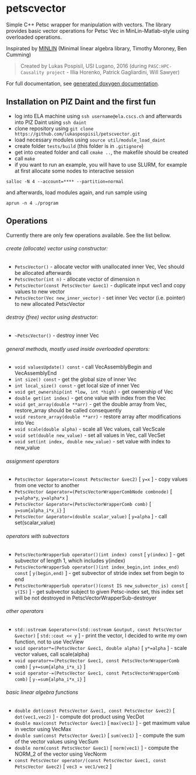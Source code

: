 # petscvector

Simple C++ Petsc wrapper for manipulation with vectors. The library provides basic vector operations for Petsc Vec in MinLin-Matlab-style using overloaded operations.

Inspirated by [MINLIN](https://github.com/bcumming/minlin) 
(Minimal linear algebra library, Timothy Moroney, Ben Cumming)

>Created by Lukas Pospisil, USI Lugano, 2016 (during `PASC:HPC-Causality project` - Illia Horenko, Patrick Gagliardini, Will Sawyer)

For full documentation, see [generated doxygen documentation](http://lukaspospisil.github.io/petscvector).

## Installation on PIZ Daint and the first fun
- log into ELA machine using `ssh username@ela.cscs.ch` and afterwards into PIZ Daint using `ssh daint`
- clone repository using `git clone https://github.com/lukaspospisil/petscvector.git`
- load necessary modules using `source util/module_load_daint` 
- create folder `tests/build` (this folder is in `.gitignore`)
- get into created folder and call `cmake ..`, the makefile should be created
- call `make`
- if you want to run an example, you will have to use SLURM, for example at first allocate some nodes to interactive session
```
salloc -N 4 --account=**** --partition=normal
```
and afterwards, load modules again, and run sample using
```
aprun -n 4 ./program
```

## Operations
Currently there are only few operations available. See the list bellow.

###### create (allocate) vector using constructor:

- `PetscVector()` - allocate vector with unallocated inner Vec, Vec should be allocated afterwards
- `PetscVector(int n)` - allocate vector of dimension n
- `PetscVector(const PetscVector &vec1)` - duplicate input vec1 and copy values to new vector
- `PetscVector(Vec new_inner_vector)` - set inner Vec vector (i.e. pointer) to new allocated PetscVector

###### destroy (free) vector using destructor:

- `~PetscVector()` - destroy inner Vec

###### general methods, mostly used inside overloaded operators:

- `void valuesUpdate() const` - call VecAssemblyBegin and VecAssemblyEnd
- `int size() const` - get the global size of inner Vec
- `int local_size() const` - get local size of inner Vec
- `void get_ownership(int *low, int *high)` - get ownership of Vec
- `double get(int index)` - get one value with index from the Vec
- `void get_array(double **arr)` - get the double array from Vec, restore_array should be called consequently
- `void restore_array(double **arr)` - restore array after modifications into Vec
- `void scale(double alpha)` - scale all Vec values, call VecScale
- `void set(double new_value)` - set all values in Vec, call VecSet
- `void set(int index, double new_value)` - set value with index to new_value

###### assignment operators

- `PetscVector &operator=(const PetscVector &vec2)` [ `y=x` ] - copy values from one vector to another
- `PetscVector &operator=(PetscVectorWrapperCombNode combnode)` [ `y=alpha*y`, `y=alpha*x` ] 
- `PetscVector &operator=(PetscVectorWrapperComb comb)` [ `y=sum{alpha_i*x_i}` ]	
- `PetscVector &operator=(double scalar_value)` [ `y=alpha` ] - call set(scalar_value)

###### operators with subvectors

- `PetscVectorWrapperSub operator()(int index) const` [ `y(index)` ] - get subvector of length 1, which includes y(index)
- `PetscVectorWrapperSub operator()(int index_begin,int index_end) const` [ `y(begin,end)` ] - get subvector of stride index set from begin to end
- `PetscVectorWrapperSub operator()(const IS new_subvector_is) const` [ `y(IS)` ] - get subvector subject to given Petsc-index set, this index set will be not destroyed in PetscVectorWrapperSub-destroyer 

###### other operators

- `std::ostream &operator<<(std::ostream &output, const PetscVector &vector)` [ `std::cout << y` ] - print the vector, I decided to write my own function, not to use VecView
- `void operator*=(PetscVector &vec1, double alpha)` [ `y*=alpha` ] - scale vector values, call scale(alpha)
- `void operator+=(PetscVector &vec1, const PetscVectorWrapperComb comb)` [ `y+=sum{alpha_i*x_i}` ]
- `void operator-=(PetscVector &vec1, const PetscVectorWrapperComb comb)` [ `y-=sum{alpha_i*x_i}` ]

###### basic linear algebra functions

- `double dot(const PetscVector &vec1, const PetscVector &vec2)` [ `dot(vec1,vec2)` ] - compute dot product using VecDot
- `double max(const PetscVector &vec1)` [ `max(vec1)` ] - get maximum value in vector using VecMax 
- `double sum(const PetscVector &vec1)` [ `sum(vec1)` ] - compute the sum of the vector values using VecSum
- `double norm(const PetscVector &vec1)` [ `norm(vec1)` ] - compute the NORM_2 of the vector using VecNorm
- `const PetscVector operator/(const PetscVector &vec1, const PetscVector &vec2)` [ `vec3 = vec1/vec2` ]
